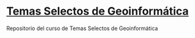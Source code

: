 # [Temas Selectos de Geoinformática](https://centrogeo.github.io/temas-selectos-geoinformatica/)
Repositorio del curso de Temas Selectos de Geoinformática
